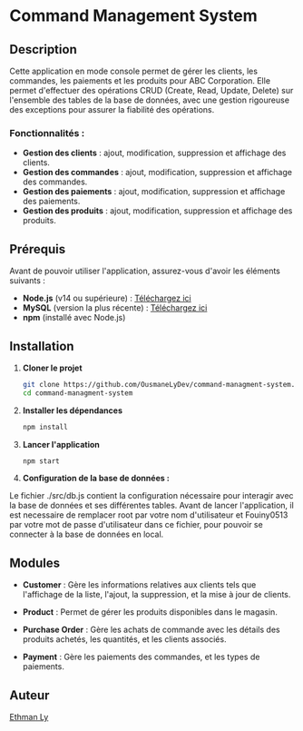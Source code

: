 # Command Management System

## Description

Cette application en mode console permet de gérer les clients, les commandes, les paiements et les produits pour ABC Corporation. Elle permet d'effectuer des opérations CRUD (Create, Read, Update, Delete) sur l'ensemble des tables de la base de données, avec une gestion rigoureuse des exceptions pour assurer la fiabilité des opérations.

### Fonctionnalités :
- **Gestion des clients** : ajout, modification, suppression et affichage des clients.
- **Gestion des commandes** : ajout, modification, suppression et affichage des commandes.
- **Gestion des paiements** : ajout, modification, suppression et affichage des paiements.
- **Gestion des produits** : ajout, modification, suppression et affichage des produits.

## Prérequis

Avant de pouvoir utiliser l'application, assurez-vous d'avoir les éléments suivants :

- **Node.js** (v14 ou supérieure) : [Téléchargez ici](https://nodejs.org/)
- **MySQL** (version la plus récente) : [Téléchargez ici](https://dev.mysql.com/downloads/installer/)
- **npm** (installé avec Node.js)


## Installation

1. **Cloner le projet**

   ```bash
   git clone https://github.com/OusmaneLyDev/command-managment-system.git
   cd command-managment-system

2. **Installer les dépendances**

    ```bash
    npm install


3. **Lancer l'application**

    ```bash
    npm start
    ```



4. **Configuration de la base de données :**

Le fichier ./src/db.js contient la configuration nécessaire pour interagir avec la base de données et ses différentes tables. Avant de lancer l'application, il est necessaire de remplacer root par votre nom d'utilisateur et Fouiny0513 par votre mot de passe d'utilisateur dans ce fichier, pour pouvoir se connecter à la base de données en local.


## Modules

- **Customer** : Gère les informations relatives aux clients tels que l'affichage de la liste, l'ajout, la suppression, et la mise à jour de clients.
  
- **Product** : Permet de gérer les produits disponibles dans le magasin.
  
- **Purchase Order** : Gère les achats de commande avec les détails des produits achetés, les quantités, et les clients associés.
  
- **Payment** : Gère les paiements des commandes, et les types de paiements.


## Auteur

[Ethman Ly](https://github.com/OusmaneLyDev)